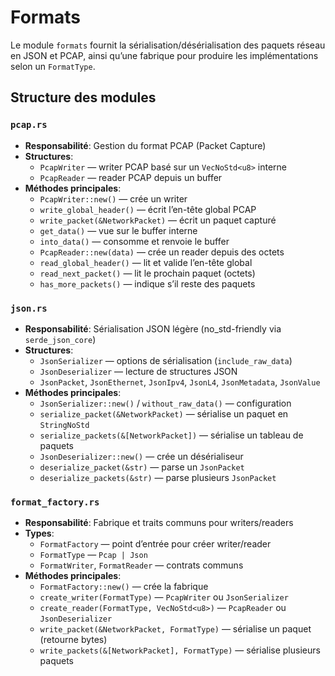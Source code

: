 # Formats

Le module `formats` fournit la sérialisation/désérialisation des paquets réseau en JSON et PCAP, ainsi qu’une fabrique pour produire les implémentations selon un `FormatType`.

## Structure des modules

### `pcap.rs`
- **Responsabilité**: Gestion du format PCAP (Packet Capture)
- **Structures**:
  - `PcapWriter` — writer PCAP basé sur un `VecNoStd<u8>` interne
  - `PcapReader` — reader PCAP depuis un buffer
- **Méthodes principales**:
  - `PcapWriter::new()` — crée un writer
  - `write_global_header()` — écrit l’en-tête global PCAP
  - `write_packet(&NetworkPacket)` — écrit un paquet capturé
  - `get_data()` — vue sur le buffer interne
  - `into_data()` — consomme et renvoie le buffer
  - `PcapReader::new(data)` — crée un reader depuis des octets
  - `read_global_header()` — lit et valide l’en-tête global
  - `read_next_packet()` — lit le prochain paquet (octets)
  - `has_more_packets()` — indique s’il reste des paquets

### `json.rs`
- **Responsabilité**: Sérialisation JSON légère (no_std-friendly via `serde_json_core`)
- **Structures**:
  - `JsonSerializer` — options de sérialisation (`include_raw_data`)
  - `JsonDeserializer` — lecture de structures JSON
  - `JsonPacket`, `JsonEthernet`, `JsonIpv4`, `JsonL4`, `JsonMetadata`, `JsonValue`
- **Méthodes principales**:
  - `JsonSerializer::new()` / `without_raw_data()` — configuration
  - `serialize_packet(&NetworkPacket)` — sérialise un paquet en `StringNoStd`
  - `serialize_packets(&[NetworkPacket])` — sérialise un tableau de paquets
  - `JsonDeserializer::new()` — crée un désérialiseur
  - `deserialize_packet(&str)` — parse un `JsonPacket`
  - `deserialize_packets(&str)` — parse plusieurs `JsonPacket`

### `format_factory.rs`
- **Responsabilité**: Fabrique et traits communs pour writers/readers
- **Types**:
  - `FormatFactory` — point d’entrée pour créer writer/reader
  - `FormatType` — `Pcap | Json`
  - `FormatWriter`, `FormatReader` — contrats communs
- **Méthodes principales**:
  - `FormatFactory::new()` — crée la fabrique
  - `create_writer(FormatType)` — `PcapWriter` ou `JsonSerializer`
  - `create_reader(FormatType, VecNoStd<u8>)` — `PcapReader` ou `JsonDeserializer`
  - `write_packet(&NetworkPacket, FormatType)` — sérialise un paquet (retourne bytes)
  - `write_packets(&[NetworkPacket], FormatType)` — sérialise plusieurs paquets
